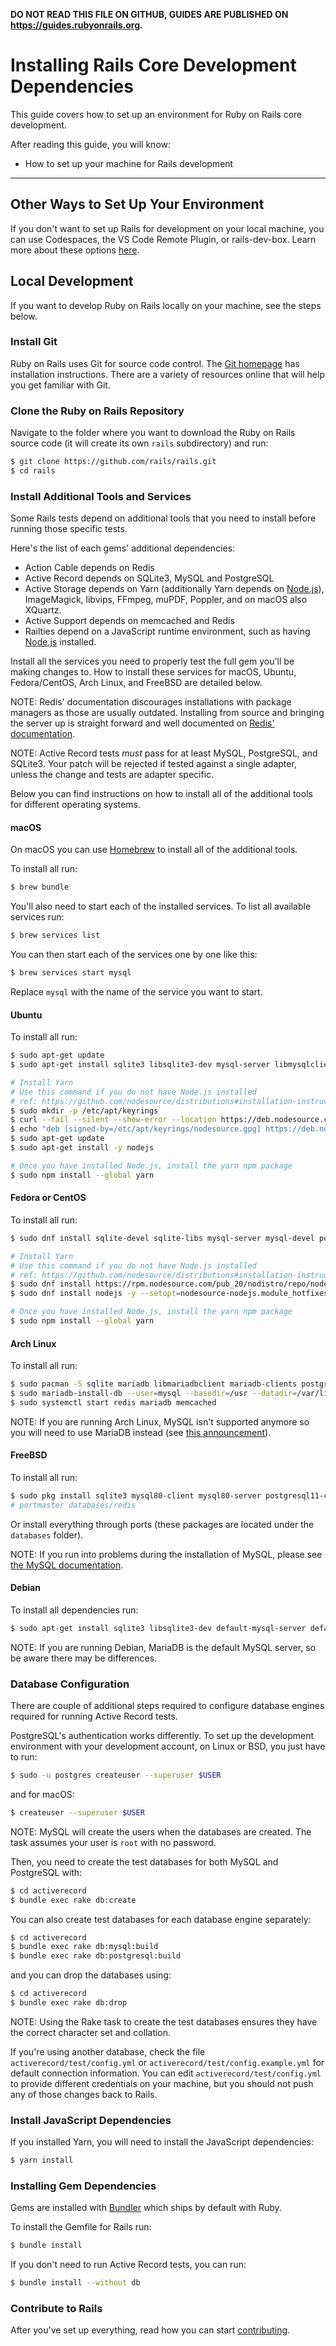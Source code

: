 **DO NOT READ THIS FILE ON GITHUB, GUIDES ARE PUBLISHED ON https://guides.rubyonrails.org.**

Installing Rails Core Development Dependencies
==============================================

This guide covers how to set up an environment for Ruby on Rails core development.

After reading this guide, you will know:

* How to set up your machine for Rails development

--------------------------------------------------------------------------------

Other Ways to Set Up Your Environment
-------------------------------------

If you don't want to set up Rails for development on your local machine, you can use Codespaces, the VS Code Remote Plugin, or rails-dev-box. Learn more about these options [here](contributing_to_ruby_on_rails.html#setting-up-a-development-environment).

Local Development
-----------------

If you want to develop Ruby on Rails locally on your machine, see the steps below.

### Install Git

Ruby on Rails uses Git for source code control. The [Git homepage](https://git-scm.com/) has installation instructions. There are a variety of resources online that will help you get familiar with Git.

### Clone the Ruby on Rails Repository

Navigate to the folder where you want to download the Ruby on Rails source code (it will create its own `rails` subdirectory) and run:

```bash
$ git clone https://github.com/rails/rails.git
$ cd rails
```

### Install Additional Tools and Services

Some Rails tests depend on additional tools that you need to install before running those specific tests.

Here's the list of each gems' additional dependencies:

* Action Cable depends on Redis
* Active Record depends on SQLite3, MySQL and PostgreSQL
* Active Storage depends on Yarn (additionally Yarn depends on
  [Node.js](https://nodejs.org/)), ImageMagick, libvips, FFmpeg, muPDF,
  Poppler, and on macOS also XQuartz.
* Active Support depends on memcached and Redis
* Railties depend on a JavaScript runtime environment, such as having
  [Node.js](https://nodejs.org/) installed.

Install all the services you need to properly test the full gem you'll be
making changes to. How to install these services for macOS, Ubuntu, Fedora/CentOS,
Arch Linux, and FreeBSD are detailed below.

NOTE: Redis' documentation discourages installations with package managers as those are usually outdated. Installing from source and bringing the server up is straight forward and well documented on [Redis' documentation](https://redis.io/download#installation).

NOTE: Active Record tests _must_ pass for at least MySQL, PostgreSQL, and SQLite3. Your patch will be rejected if tested against a single adapter, unless the change and tests are adapter specific.

Below you can find instructions on how to install all of the additional
tools for different operating systems.

#### macOS

On macOS you can use [Homebrew](https://brew.sh/) to install all of the
additional tools.

To install all run:

```bash
$ brew bundle
```

You'll also need to start each of the installed services. To list all
available services run:

```bash
$ brew services list
```

You can then start each of the services one by one like this:

```bash
$ brew services start mysql
```

Replace `mysql` with the name of the service you want to start.

#### Ubuntu

To install all run:

```bash
$ sudo apt-get update
$ sudo apt-get install sqlite3 libsqlite3-dev mysql-server libmysqlclient-dev postgresql postgresql-client postgresql-contrib libpq-dev redis-server memcached imagemagick ffmpeg mupdf mupdf-tools libxml2-dev libvips42 poppler-utils libyaml-dev libffi-dev

# Install Yarn
# Use this command if you do not have Node.js installed
# ref: https://github.com/nodesource/distributions#installation-instructions
$ sudo mkdir -p /etc/apt/keyrings
$ curl --fail --silent --show-error --location https://deb.nodesource.com/gpgkey/nodesource-repo.gpg.key | sudo gpg --dearmor -o /etc/apt/keyrings/nodesource.gpg
$ echo "deb [signed-by=/etc/apt/keyrings/nodesource.gpg] https://deb.nodesource.com/node_20.x nodistro main" | sudo tee /etc/apt/sources.list.d/nodesource.list
$ sudo apt-get update
$ sudo apt-get install -y nodejs

# Once you have installed Node.js, install the yarn npm package
$ sudo npm install --global yarn
```

#### Fedora or CentOS

To install all run:

```bash
$ sudo dnf install sqlite-devel sqlite-libs mysql-server mysql-devel postgresql-server postgresql-devel redis memcached ImageMagick ffmpeg mupdf libxml2-devel vips poppler-utils

# Install Yarn
# Use this command if you do not have Node.js installed
# ref: https://github.com/nodesource/distributions#installation-instructions-1
$ sudo dnf install https://rpm.nodesource.com/pub_20/nodistro/repo/nodesource-release-nodistro-1.noarch.rpm -y
$ sudo dnf install nodejs -y --setopt=nodesource-nodejs.module_hotfixes=1

# Once you have installed Node.js, install the yarn npm package
$ sudo npm install --global yarn
```

#### Arch Linux

To install all run:

```bash
$ sudo pacman -S sqlite mariadb libmariadbclient mariadb-clients postgresql postgresql-libs redis memcached imagemagick ffmpeg mupdf mupdf-tools poppler yarn libxml2 libvips poppler
$ sudo mariadb-install-db --user=mysql --basedir=/usr --datadir=/var/lib/mysql
$ sudo systemctl start redis mariadb memcached
```

NOTE: If you are running Arch Linux, MySQL isn't supported anymore so you will need to
use MariaDB instead (see [this announcement](https://www.archlinux.org/news/mariadb-replaces-mysql-in-repositories/)).

#### FreeBSD

To install all run:

```bash
$ sudo pkg install sqlite3 mysql80-client mysql80-server postgresql11-client postgresql11-server memcached imagemagick6 ffmpeg mupdf yarn libxml2 vips poppler-utils
# portmaster databases/redis
```

Or install everything through ports (these packages are located under the
`databases` folder).

NOTE: If you run into problems during the installation of MySQL, please see
[the MySQL documentation](https://dev.mysql.com/doc/refman/en/freebsd-installation.html).

#### Debian

To install all dependencies run:

```bash
$ sudo apt-get install sqlite3 libsqlite3-dev default-mysql-server default-libmysqlclient-dev postgresql postgresql-client postgresql-contrib libpq-dev redis-server memcached imagemagick ffmpeg mupdf mupdf-tools libxml2-dev libvips42 poppler-utils
```

NOTE: If you are running Debian, MariaDB is the default MySQL server, so be aware there may be differences.

### Database Configuration

There are couple of additional steps required to configure database engines
required for running Active Record tests.

PostgreSQL's authentication works differently. To set up the development environment
with your development account, on Linux or BSD, you just have to run:

```bash
$ sudo -u postgres createuser --superuser $USER
```

and for macOS:

```bash
$ createuser --superuser $USER
```

NOTE: MySQL will create the users when the databases are created. The task assumes your user is `root` with no password.

Then, you need to create the test databases for both MySQL and PostgreSQL with:

```bash
$ cd activerecord
$ bundle exec rake db:create
```

You can also create test databases for each database engine separately:

```bash
$ cd activerecord
$ bundle exec rake db:mysql:build
$ bundle exec rake db:postgresql:build
```

and you can drop the databases using:

```bash
$ cd activerecord
$ bundle exec rake db:drop
```

NOTE: Using the Rake task to create the test databases ensures they have the correct character set and collation.

If you're using another database, check the file `activerecord/test/config.yml` or `activerecord/test/config.example.yml` for default connection information. You can edit `activerecord/test/config.yml` to provide different credentials on your machine, but you should not push any of those changes back to Rails.

### Install JavaScript Dependencies

If you installed Yarn, you will need to install the JavaScript dependencies:

```bash
$ yarn install
```

### Installing Gem Dependencies

Gems are installed with [Bundler](https://bundler.io/) which ships by default with Ruby.

To install the Gemfile for Rails run:

```bash
$ bundle install
```

If you don't need to run Active Record tests, you can run:

```bash
$ bundle install --without db
```

### Contribute to Rails

After you've set up everything, read how you can start [contributing](contributing_to_ruby_on_rails.html#running-an-application-against-your-local-branch).
